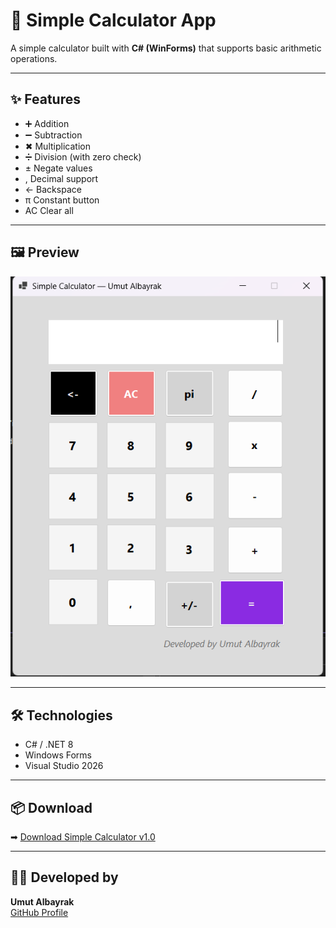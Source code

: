 # 🧮 Simple Calculator App

A simple calculator built with **C# (WinForms)** that supports basic arithmetic operations.

---

## ✨ Features
- ➕ Addition  
- ➖ Subtraction  
- ✖ Multiplication  
- ➗ Division (with zero check)  
- ± Negate values  
- , Decimal support  
- ← Backspace  
- π Constant button  
- AC Clear all  

---

## 🖼️ Preview
![App Screenshot](docs/calculator.png)

---

## 🛠️ Technologies
- C# / .NET 8
- Windows Forms
- Visual Studio 2026

---

## 📦 Download
➡ [Download Simple Calculator v1.0](https://github.com/Umutalb/SimpleCalculatorApp/releases/tag/v1.0.1)


---

## 👨‍💻 Developed by
**Umut Albayrak**  
[GitHub Profile](https://github.com/Umutalb)
